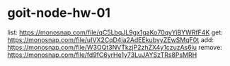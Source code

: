 # goit-node-hw-01

list:
https://monosnap.com/file/qC5LbqJL9gx1gaKo70qyYiBYWRfF4K
get:
https://monosnap.com/file/uIVX2CqD4ia2AdEEkubvyZEwSMqF0t
add:
https://monosnap.com/file/W3OQt3NVTkzjP2zhZX4y1czuzAs6iu
remove:
https://monosnap.com/file/fd9fC6yrHe1y73LuJAYSzTRs8PsMRH
